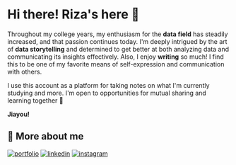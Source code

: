 # Hi there! Riza's here 👋

Throughout my college years, my enthusiasm for the **data field** has steadily increased, and that passion continues today. I'm deeply intrigued by the art of **data storytelling** and determined to get better at both analyzing data and communicating its insights effectively. Also, I enjoy **writing** so much! I find this to be one of my favorite means of self-expression and communication with others.

I use this account as a platform for taking notes on what I'm currently studying and more. I'm open to opportunities for mutual sharing and learning together 🤝 

**Jiayou!**

## 🔗 More about me
[![portfolio](https://img.shields.io/badge/Medium-12100E?style=for-the-badge&logo=medium&logoColor=white)](https://medium.com/@notesbyriza)
[![linkedin](https://img.shields.io/badge/linkedin-0A66C2?style=for-the-badge&logo=linkedin&logoColor=white)](https://www.linkedin.com/in/rizaisnakhoir/)
[![instagram](https://img.shields.io/badge/Instagram-E4405F?style=for-the-badge&logo=instagram&logoColor=white)](https://www.instagram.com/notesbyriza/)
